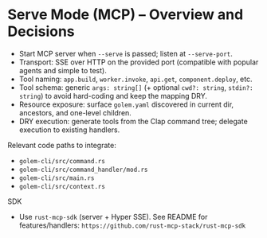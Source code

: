 # Serve Mode (MCP) – Overview and Decisions

- Start MCP server when `--serve` is passed; listen at `--serve-port`.
- Transport: SSE over HTTP on the provided port (compatible with popular agents and simple to test).
- Tool naming: `app.build`, `worker.invoke`, `api.get`, `component.deploy`, etc.
- Tool schema: generic `args: string[]` (+ optional `cwd?: string`, `stdin?: string`) to avoid hard-coding and keep the mapping DRY.
- Resource exposure: surface `golem.yaml` discovered in current dir, ancestors, and one-level children.
- DRY execution: generate tools from the Clap command tree; delegate execution to existing handlers.

Relevant code paths to integrate:
- `golem-cli/src/command.rs`
- `golem-cli/src/command_handler/mod.rs`
- `golem-cli/src/main.rs`
- `golem-cli/src/context.rs`

SDK
- Use `rust-mcp-sdk` (server + Hyper SSE). See README for features/handlers: `https://github.com/rust-mcp-stack/rust-mcp-sdk` 